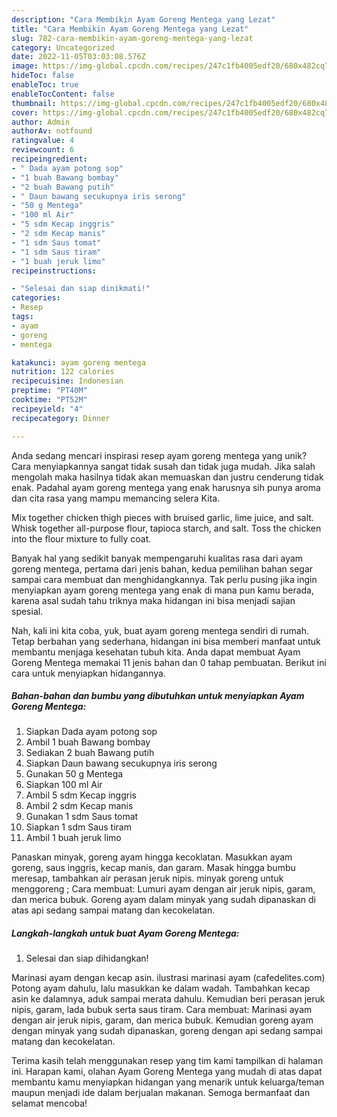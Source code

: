 ```yaml
---
description: "Cara Membikin Ayam Goreng Mentega yang Lezat"
title: "Cara Membikin Ayam Goreng Mentega yang Lezat"
slug: 782-cara-membikin-ayam-goreng-mentega-yang-lezat
category: Uncategorized
date: 2022-11-05T03:03:08.576Z
image: https://img-global.cpcdn.com/recipes/247c1fb4005edf20/680x482cq70/ayam-goreng-mentega-foto-resep-utama.jpg
hideToc: false
enableToc: true
enableTocContent: false
thumbnail: https://img-global.cpcdn.com/recipes/247c1fb4005edf20/680x482cq70/ayam-goreng-mentega-foto-resep-utama.jpg
cover: https://img-global.cpcdn.com/recipes/247c1fb4005edf20/680x482cq70/ayam-goreng-mentega-foto-resep-utama.jpg
author: Admin
authorAv: notfound
ratingvalue: 4
reviewcount: 6
recipeingredient:
- " Dada ayam potong sop"
- "1 buah Bawang bombay"
- "2 buah Bawang putih"
- " Daun bawang secukupnya iris serong"
- "50 g Mentega"
- "100 ml Air"
- "5 sdm Kecap inggris"
- "2 sdm Kecap manis"
- "1 sdm Saus tomat"
- "1 sdm Saus tiram"
- "1 buah jeruk limo"
recipeinstructions:

- "Selesai dan siap dinikmati!"
categories:
- Resep
tags:
- ayam
- goreng
- mentega

katakunci: ayam goreng mentega 
nutrition: 122 calories
recipecuisine: Indonesian
preptime: "PT40M"
cooktime: "PT52M"
recipeyield: "4"
recipecategory: Dinner

---
```





Anda sedang mencari inspirasi resep ayam goreng mentega yang unik? Cara menyiapkannya sangat tidak susah dan tidak juga mudah. Jika salah mengolah maka hasilnya tidak akan memuaskan dan justru cenderung tidak enak. Padahal ayam goreng mentega yang enak harusnya sih punya aroma dan cita rasa yang mampu memancing selera Kita.





Mix together chicken thigh pieces with bruised garlic, lime juice, and salt. Whisk together all-purpose flour, tapioca starch, and salt. Toss the chicken into the flour mixture to fully coat.

Banyak hal yang sedikit banyak mempengaruhi kualitas rasa dari ayam goreng mentega, pertama dari jenis bahan, kedua pemilihan bahan segar sampai cara membuat dan menghidangkannya. Tak perlu pusing jika ingin menyiapkan ayam goreng mentega yang enak di mana pun kamu berada, karena asal sudah tahu triknya maka hidangan ini bisa menjadi sajian spesial.






Nah, kali ini kita coba, yuk, buat ayam goreng mentega sendiri di rumah. Tetap berbahan yang sederhana, hidangan ini bisa memberi manfaat untuk membantu menjaga kesehatan tubuh kita. Anda dapat membuat Ayam Goreng Mentega memakai 11 jenis bahan dan 0 tahap pembuatan. Berikut ini cara untuk menyiapkan hidangannya.

<!--inarticleads1-->

##### Bahan-bahan dan bumbu yang dibutuhkan untuk menyiapkan Ayam Goreng Mentega:

1. Siapkan  Dada ayam potong sop
1. Ambil 1 buah Bawang bombay
1. Sediakan 2 buah Bawang putih
1. Siapkan  Daun bawang secukupnya iris serong
1. Gunakan 50 g Mentega
1. Siapkan 100 ml Air
1. Ambil 5 sdm Kecap inggris
1. Ambil 2 sdm Kecap manis
1. Gunakan 1 sdm Saus tomat
1. Siapkan 1 sdm Saus tiram
1. Ambil 1 buah jeruk limo


Panaskan minyak, goreng ayam hingga kecoklatan. Masukkan ayam goreng, saus inggris, kecap manis, dan garam. Masak hingga bumbu meresap, tambahkan air perasan jeruk nipis. minyak goreng untuk menggoreng ; Cara membuat: Lumuri ayam dengan air jeruk nipis, garam, dan merica bubuk. Goreng ayam dalam minyak yang sudah dipanaskan di atas api sedang sampai matang dan kecokelatan. 

<!--inarticleads2-->

##### Langkah-langkah untuk buat Ayam Goreng Mentega:


1. Selesai dan siap dihidangkan!

Marinasi ayam dengan kecap asin. ilustrasi marinasi ayam (cafedelites.com) Potong ayam dahulu, lalu masukkan ke dalam wadah. Tambahkan kecap asin ke dalamnya, aduk sampai merata dahulu. Kemudian beri perasan jeruk nipis, garam, lada bubuk serta saus tiram. Cara membuat: Marinasi ayam dengan air jeruk nipis, garam, dan merica bubuk. Kemudian goreng ayam dengan minyak yang sudah dipanaskan, goreng dengan api sedang sampai matang dan kecokelatan. 

Terima kasih telah menggunakan resep yang tim kami tampilkan di halaman ini. Harapan kami, olahan Ayam Goreng Mentega yang mudah di atas dapat membantu kamu menyiapkan hidangan yang menarik untuk keluarga/teman maupun menjadi ide dalam berjualan makanan. Semoga bermanfaat dan selamat mencoba!
